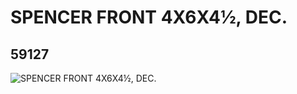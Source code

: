 # SPENCER FRONT 4X6X4½, DEC.
## 59127
![SPENCER FRONT 4X6X4½, DEC.](https://lc-www-live-s.legocdn.com/media/bricks/5/2/4505550.jpg)